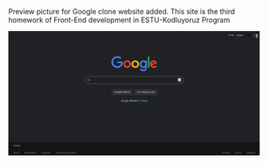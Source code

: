 Preview picture for Google clone website added. 
This site is the third homework of Front-End development in ESTU-Kodluyoruz Program

<img src="assets/preview.png" alt="" height="auto" width="750px">

